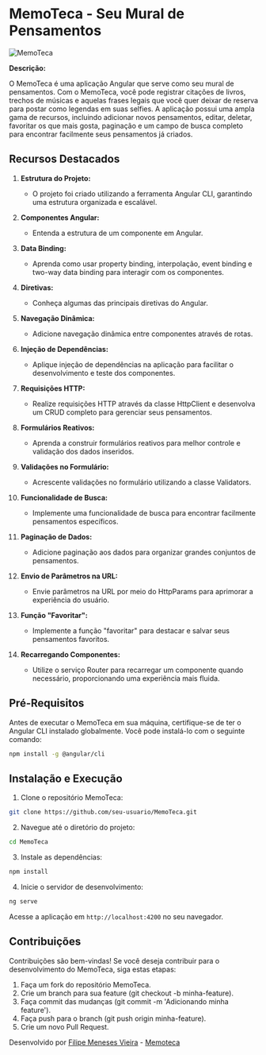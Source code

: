 

# MemoTeca - Seu Mural de Pensamentos

![MemoTeca](https://link_para_sua_imagem.com)

**Descrição:**

O MemoTeca é uma aplicação Angular que serve como seu mural de pensamentos. Com o MemoTeca, você pode registrar citações de livros, trechos de músicas e aquelas frases legais que você quer deixar de reserva para postar como legendas em suas selfies. A aplicação possui uma ampla gama de recursos, incluindo adicionar novos pensamentos, editar, deletar, favoritar os que mais gosta, paginação e um campo de busca completo para encontrar facilmente seus pensamentos já criados.

## Recursos Destacados

1. **Estrutura do Projeto:**
   - O projeto foi criado utilizando a ferramenta Angular CLI, garantindo uma estrutura organizada e escalável.

2. **Componentes Angular:**
   - Entenda a estrutura de um componente em Angular.

3. **Data Binding:**
   - Aprenda como usar property binding, interpolação, event binding e two-way data binding para interagir com os componentes.

4. **Diretivas:**
   - Conheça algumas das principais diretivas do Angular.

5. **Navegação Dinâmica:**
   - Adicione navegação dinâmica entre componentes através de rotas.

6. **Injeção de Dependências:**
   - Aplique injeção de dependências na aplicação para facilitar o desenvolvimento e teste dos componentes.

7. **Requisições HTTP:**
   - Realize requisições HTTP através da classe HttpClient e desenvolva um CRUD completo para gerenciar seus pensamentos.

8. **Formulários Reativos:**
   - Aprenda a construir formulários reativos para melhor controle e validação dos dados inseridos.

9. **Validações no Formulário:**
   - Acrescente validações no formulário utilizando a classe Validators.

10. **Funcionalidade de Busca:**
    - Implemente uma funcionalidade de busca para encontrar facilmente pensamentos específicos.

11. **Paginação de Dados:**
    - Adicione paginação aos dados para organizar grandes conjuntos de pensamentos.

12. **Envio de Parâmetros na URL:**
    - Envie parâmetros na URL por meio do HttpParams para aprimorar a experiência do usuário.

13. **Função "Favoritar":**
    - Implemente a função "favoritar" para destacar e salvar seus pensamentos favoritos.

14. **Recarregando Componentes:**
    - Utilize o serviço Router para recarregar um componente quando necessário, proporcionando uma experiência mais fluida.

## Pré-Requisitos

Antes de executar o MemoTeca em sua máquina, certifique-se de ter o Angular CLI instalado globalmente. Você pode instalá-lo com o seguinte comando:

```bash
npm install -g @angular/cli
```

## Instalação e Execução

1. Clone o repositório MemoTeca:

```bash
git clone https://github.com/seu-usuario/MemoTeca.git
```

2. Navegue até o diretório do projeto:

```bash
cd MemoTeca
```

3. Instale as dependências:

```bash
npm install
```

4. Inicie o servidor de desenvolvimento:

```bash
ng serve
```

Acesse a aplicação em `http://localhost:4200` no seu navegador.

## Contribuições

Contribuições são bem-vindas! Se você deseja contribuir para o desenvolvimento do MemoTeca, siga estas etapas:

1. Faça um fork do repositório MemoTeca.
2. Crie um branch para sua feature (git checkout -b minha-feature).
3. Faça commit das mudanças (git commit -m 'Adicionando minha feature').
4. Faça push para o branch (git push origin minha-feature).
5. Crie um novo Pull Request.



Desenvolvido por [Filipe Meneses Vieira](https://github.com/Meneses89) - [Memoteca](https://github.com/Meneses89/MemoTeca-Mural-de-Pensamentos)
